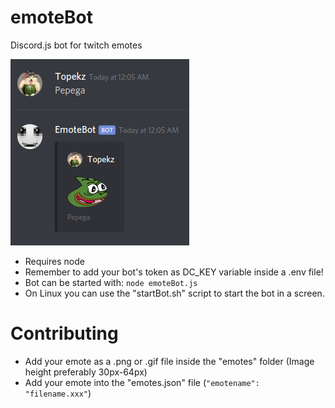 # emoteBot
Discord.js bot for twitch emotes

![Screenshot](example.png)

- Requires node
- Remember to add your bot's token as DC_KEY variable inside a .env file!
- Bot can be started with: ``node emoteBot.js``
- On Linux you can use the "startBot.sh" script to start the bot in a screen.

# Contributing
- Add your emote as a .png or .gif file inside the "emotes" folder (Image height preferably 30px-64px)
- Add your emote into the "emotes.json" file (``"emotename": "filename.xxx"``)
